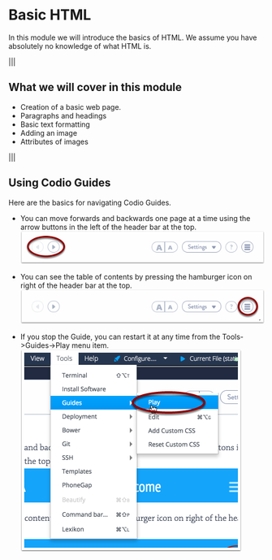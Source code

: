 # Basic HTML
In this module we will introduce the basics of HTML. We assume you have absolutely no knowledge of what HTML is.

|||

## What we will cover in this module
- Creation of a basic web page.
- Paragraphs and headings
- Basic text formatting
- Adding an image
- Attributes of images

|||

## Using Codio Guides

Here are the basics for navigating Codio Guides.

- You can move forwards and backwards one page at a time using the arrow buttons in the left of the header bar at the top.
![](.guides/img/s3.png)

- You can see the table of contents by pressing the  hamburger icon on right of the header bar at the top.
![](.guides/img/s1.png)

- If you stop the Guide, you can restart it at any time from the Tools->Guides->Play menu item.
![](.guides/img/s2.png)